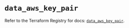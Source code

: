 # `data_aws_key_pair`

Refer to the Terraform Registry for docs: [`data_aws_key_pair`](https://registry.terraform.io/providers/hashicorp/aws/4.67.0/docs/data-sources/key_pair).
